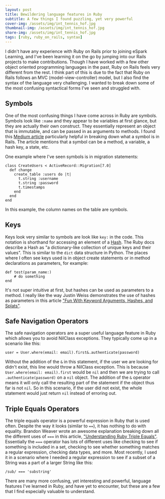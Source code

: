 ```yaml
---
layout: post
title: Bewildering language features in Ruby
subtitle: A few things I found puzzling, yet very powerful
cover-img: /assets/img/int_tennis_hof.jpg
thumbnail-img: /assets/img/int_tennis_hof.jpg
share-img: /assets/img/int_tennis_hof.jpg
tags: [ruby, ruby_on_rails, syntax]
---
```


I didn't have any experience with Ruby on Rails prior to joining eSpark Learning, and I've been learning it on the go by jumping into our Rails projects to make contributions. Though I have worked with a few other object oriented programming languages in the past, Ruby on Rails feels very different from the rest. I think part of this is due to the fact that Ruby on Rails follows an MVC (model-view-controller) model, but I also find the syntax of the language very challenging. I wanted to break down some of the most confusing syntactical forms I've seen and struggled with.

## Symbols
One of the most confusing things I have come across in Ruby are symbols. Symbols look like `:name` and they appear to be variables at first glance, but they are actually their own construct. They essentially represent an object that is immutable, and can be passed in as arguments to methods. I found this [Medium article](https://medium.com/rubycademy/symbol-in-ruby-daca5abd4ab2) particularly helpful in breaking down what a symbol is in Rails. The article mentions that a symbol can be a method, a variable, a hash key, a state, etc.

One example where I've seen symbols is in migration statements:
```
class CreateUsers < ActiveRecord::Migration[7.0]
  def change
    create_table :users do |t|
      t.string :username
      t.string :password
      t.timestamps
    end
  end
end
```

In this example, the column names on the table are symbols.

## Keys
Keys look very similar to symbols are look like `key:` in the code. This notation is shorthand for accessing an element of a [Hash](https://ruby-doc.org/core-2.2.0/Hash.html). The Ruby docs describe a Hash as "a dictionary-like collection of unique keys and their values". This is similar to the `dict` data structure in Python. The places where I often see keys used is in object create statements or in method declarations as parameters, for example:
```
def test(param_name:)
    # do something
end
```

It's not super intuitive at first, but hashes can be used as parameters to a method. I really like the way Justin Weiss demonstrates the use of hashes as parameters in this article ["Fun With Keyword Arguments, Hashes, and Splats"](https://www.justinweiss.com/articles/fun-with-keyword-arguments/).

## Safe Navigation Operators
The safe navigation operators are a super useful language feature in Ruby which allows you to avoid NilClass exceptions. They typically come up in a scenario like this:
```
user = User.where(email: email).first&.authenticate(password)
```

Without the addition of the `&` in this statement, if the user we are looking for didn't exist, this line would throw a NilClass exception. This is because `User.where(email: email).first` would be `nil` and then we are trying to call `.authenticate(password)` on a `nil` object. The addition of the `&` operator means it will only call the resulting part of the statement if the object thus far is not `nil`. So in this scenario, if the user did not exist, the whole statement would just return `nil` instead of erroring out.

## Triple Equals Operators
The triple equals operator is a powerful expression in Ruby that is used often. Despite the way it looks (similar to `==`), it has nothing to do with equality. Brandon Weaver wrote an awesome explanation breaking down all the different uses of `===` in this article,  ["Understanding Ruby Triple Equals"](https://dev.to/baweaver/understanding-ruby-triple-equals-2p9c). Essentially the `===` operator has lots of different uses like checking to see if something is included in a set, checking to see whether something matches a regular expression, checking data types, and more. Most recently, I used it in a scenario where I needed a regular expression to see if a subset of a String was a part of a larger String like this:
```
/sub/ === 'substring'
```

There are many more confusing, yet interesting and powerful, language features I've learned in Ruby, and have yet to encounter, but these are a few that I find especially valuable to understand.

